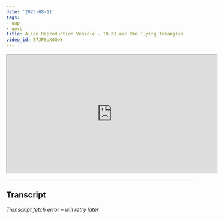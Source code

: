 ```yaml
---
date: '2025-08-11'
tags:
- uap
- gerb
title: Alien Reproduction Vehicle - TR-3B and the Flying Triangles
video_id: B7JP0uX0GwY
---
```


<iframe width="560" height="315" src="https://www.youtube.com/embed/B7JP0uX0GwY" allowfullscreen></iframe>

---

## Transcript
*Transcript fetch error – will retry later*